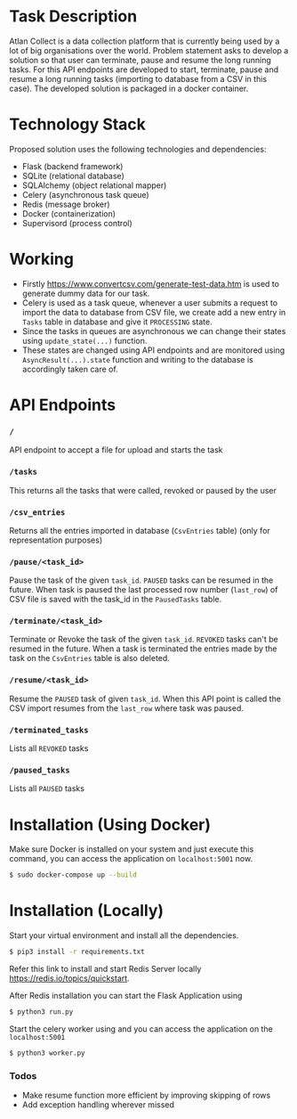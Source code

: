 # Task Description

Atlan Collect is a data collection platform that is currently being used by a lot of big organisations over the world. Problem statement asks to develop a solution so that user can terminate, pause and resume the long running tasks. For this API endpoints are developed to start, terminate, pause and resume a long running tasks (importing to database from a CSV in this case). The developed solution is packaged in a docker container.

# Technology Stack 
Proposed solution uses the following technologies and dependencies:
  - Flask (backend framework)
  - SQLite (relational database)
  - SQLAlchemy (object relational mapper)
  - Celery (asynchronous task queue)
  - Redis (message broker)
  - Docker (containerization)
  - Supervisord (process control)

# Working

  - Firstly https://www.convertcsv.com/generate-test-data.htm is used to generate dummy data for our task. 
  - Celery is used as a task queue, whenever a user submits a request to import the data to database from CSV file, we create add a new entry in ```Tasks``` table in database and give it ```PROCESSING``` state.
  - Since the tasks in queues are asynchronous we can change their states using ```update_state(...)``` function.
  - These states are changed using API endpoints and are monitored using ```AsyncResult(...).state``` function and writing to the database is accordingly taken care of.


# API Endpoints
### ```/```
API endpoint to accept a file for upload and starts the task

### ```/tasks```
This returns all the tasks that were called, revoked or paused by the user

### ```/csv_entries```
Returns all the entries imported in database (```CsvEntries``` table) (only for representation purposes)

### ```/pause/<task_id>```
Pause the task of the given ```task_id```. ```PAUSED``` tasks can be resumed in the future. When task is paused the last processed row number (```last_row```) of CSV file is saved with the task_id in the ```PausedTasks``` table.

### ```/terminate/<task_id>```
Terminate or Revoke the task of the given ```task_id```. ```REVOKED``` tasks can't be resumed in the future. When a task is terminated the entries made by the task on the ```CsvEntries``` table is also deleted.

### ```/resume/<task_id>```
Resume the ```PAUSED``` task of given ```task_id```. When this API point is called the CSV import resumes from the ```last_row``` where task was paused.

### ```/terminated_tasks```
Lists all ```REVOKED``` tasks

### ```/paused_tasks```
Lists all ```PAUSED``` tasks

# Installation (Using Docker)

Make sure Docker is installed on your system and just execute this command, you can access the application on ```localhost:5001``` now.

```sh
$ sudo docker-compose up --build
```

# Installation (Locally)

Start your virtual environment and install all the dependencies.

```sh
$ pip3 install -r requirements.txt
```

Refer this link to install and start Redis Server locally https://redis.io/topics/quickstart.

After Redis installation you can start the Flask Application using

```sh
$ python3 run.py
```

Start the celery worker using and you can access the application on the ```localhost:5001``` 

```sh
$ python3 worker.py
```

### Todos

 - Make resume function more efficient by improving skipping of rows
 - Add exception handling wherever missed

